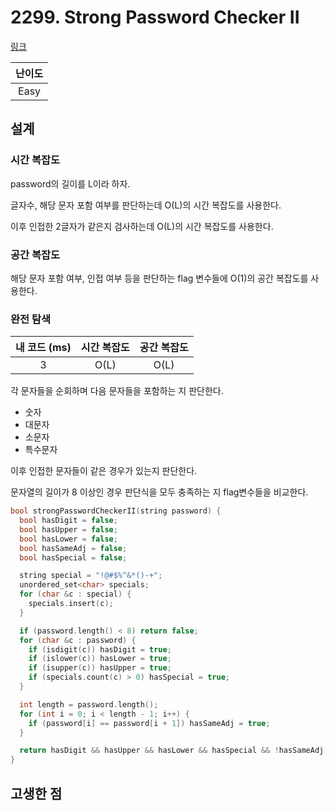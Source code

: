 # 2299. Strong Password Checker II

[링크](https://leetcode.com/problems/strong-password-checker-ii/)

| 난이도 |
| :----: |
|  Easy  |

## 설계

### 시간 복잡도

password의 길이를 L이라 하자.

글자수, 해당 문자 포함 여부를 판단하는데 O(L)의 시간 복잡도를 사용한다.

이후 인접한 2글자가 같은지 검사하는데 O(L)의 시간 복잡도를 사용한다.

### 공간 복잡도

해당 문자 포함 여부, 인접 여부 등을 판단하는 flag 변수들에 O(1)의 공간 복잡도를 사용한다.

### 완전 탐색

| 내 코드 (ms) | 시간 복잡도 | 공간 복잡도 |
| :----------: | :---------: | :---------: |
|      3       |    O(L)     |    O(L)     |

각 문자들을 순회하며 다음 문자들을 포함하는 지 판단한다.

- 숫자
- 대문자
- 소문자
- 특수문자

이후 인접한 문자들이 같은 경우가 있는지 판단한다.

문자열의 길이가 8 이상인 경우 판단식을 모두 충족하는 지 flag변수들을 비교한다.

```cpp
bool strongPasswordCheckerII(string password) {
  bool hasDigit = false;
  bool hasUpper = false;
  bool hasLower = false;
  bool hasSameAdj = false;
  bool hasSpecial = false;

  string special = "!@#$%^&*()-+";
  unordered_set<char> specials;
  for (char &c : special) {
    specials.insert(c);
  }

  if (password.length() < 8) return false;
  for (char &c : password) {
    if (isdigit(c)) hasDigit = true;
    if (islower(c)) hasLower = true;
    if (isupper(c)) hasUpper = true;
    if (specials.count(c) > 0) hasSpecial = true;
  }

  int length = password.length();
  for (int i = 0; i < length - 1; i++) {
    if (password[i] == password[i + 1]) hasSameAdj = true;
  }

  return hasDigit && hasUpper && hasLower && hasSpecial && !hasSameAdj;
}
```

## 고생한 점
